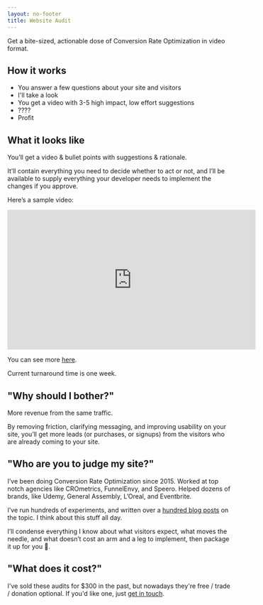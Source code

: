 ```yaml
---
layout: no-footer
title: Website Audit
---
```


Get a bite-sized, actionable dose of Conversion Rate Optimization in video format.

## How it works

- You answer a few questions about your site and visitors
- I'll take a look
- You get a video with 3-5 high impact, low effort suggestions
- ????
- Profit

## What it looks like

You’ll get a video & bullet points with suggestions & rationale.

It’ll contain everything you need to decide whether to act or not, and I’ll be available to supply everything your developer needs to implement the changes if you approve.

Here’s a sample video:

<iframe width="560" height="315" src="https://www.youtube-nocookie.com/embed/ksr7z3jo_s0" title="YouTube video player" frameborder="0" allow="accelerometer; autoplay; clipboard-write; encrypted-media; gyroscope; picture-in-picture" allowfullscreen></iframe>

You can see more [here](https://www.youtube.com/playlist?list=PL7q12E_LbqGqQaDE1n4UdZi596JUm9aWy).

Current turnaround time is one week.

## "Why should I bother?"
More revenue from the same traffic.

By removing friction, clarifying messaging, and improving usability on your site, you’ll get more leads (or purchases, or signups) from the visitors who are already coming to your site.

## "Who are you to judge my site?"

I’ve been doing Conversion Rate Optimization since 2015. Worked at top notch agencies like CROmetrics, FunnelEnvy, and Speero. Helped dozens of brands, like Udemy, General Assembly, L’Oreal, and Eventbrite.

I’ve run hundreds of experiments, and written over a [hundred blog posts](/categories/web-strategy/) on the topic. I think about this stuff all day.

I’ll condense everything I know about what visitors expect, what moves the needle, and what doesn’t cost an arm and a leg to implement, then package it up for you 🎁.

## "What does it cost?"

I've sold these audits for $300 in the past, but nowadays they're free / trade / donation optional. If you'd like one, just [get in touch](/contact).
